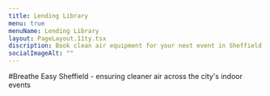 ```yaml
---
title: Lending Library
menu: true
menuName: Lending Library
layout: PageLayout.11ty.tsx
discription: Book clean air equipment for your next event in Sheffield!
socialImageAlt: ""
---
```

#Breathe Easy Sheffield - ensuring cleaner air across the city's indoor events

